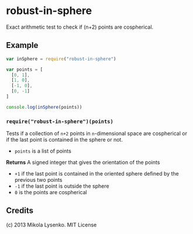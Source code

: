 robust-in-sphere
================
Exact arithmetic test to check if (n+2) points are cospherical.

## Example

```javascript
var inSphere = require("robust-in-sphere")

var points = [
  [0, 1],
  [1, 0],
  [-1, 0],
  [0, -1]
]

console.log(inSphere(points))
```

### `require("robust-in-sphere")(points)`
Tests if a collection of `n+2` points in `n`-dimensional space are cospherical or if the last point is contained in the sphere or not.

* `points` is a list of points

**Returns** A signed integer that gives the orientation of the points
* `+1` if the last point is contained in the oriented sphere defined by the previous two points
* `-1` if the last point is outside the sphere
* `0` is the points are cospherical

## Credits
(c) 2013 Mikola Lysenko. MIT License
